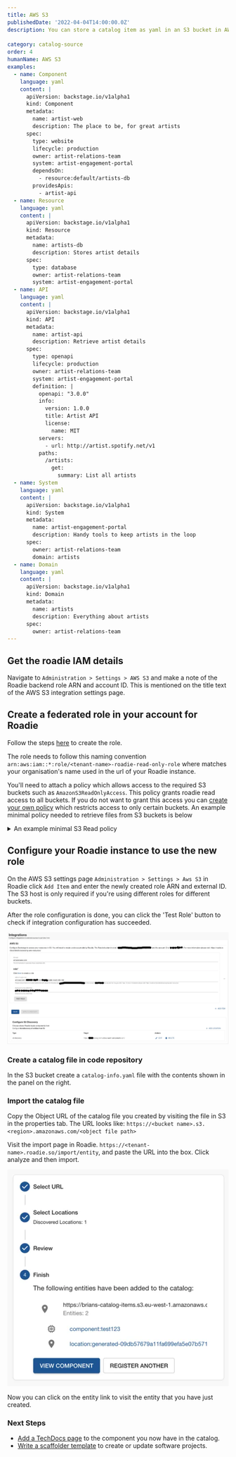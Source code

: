 ```yaml
---
title: AWS S3
publishedDate: '2022-04-04T14:00:00.0Z'
description: You can store a catalog item as yaml in an S3 bucket in AWS and import it into the Roadie catalog.

category: catalog-source
order: 4
humanName: AWS S3
examples:
  - name: Component
    language: yaml
    content: |
      apiVersion: backstage.io/v1alpha1
      kind: Component
      metadata:
        name: artist-web
        description: The place to be, for great artists
      spec:
        type: website
        lifecycle: production
        owner: artist-relations-team
        system: artist-engagement-portal
        dependsOn:
          - resource:default/artists-db
        providesApis:
          - artist-api
  - name: Resource
    language: yaml
    content: |
      apiVersion: backstage.io/v1alpha1
      kind: Resource
      metadata:
        name: artists-db
        description: Stores artist details
      spec:
        type: database
        owner: artist-relations-team
        system: artist-engagement-portal
  - name: API
    language: yaml
    content: |
      apiVersion: backstage.io/v1alpha1
      kind: API
      metadata:
        name: artist-api
        description: Retrieve artist details
      spec:
        type: openapi
        lifecycle: production
        owner: artist-relations-team
        system: artist-engagement-portal
        definition: |
          openapi: "3.0.0"
          info:
            version: 1.0.0
            title: Artist API
            license:
              name: MIT
          servers:
            - url: http://artist.spotify.net/v1
          paths:
            /artists:
              get:
                summary: List all artists
  - name: System
    language: yaml
    content: |
      apiVersion: backstage.io/v1alpha1
      kind: System
      metadata:
        name: artist-engagement-portal
        description: Handy tools to keep artists in the loop
      spec:
        owner: artist-relations-team
        domain: artists
  - name: Domain
    language: yaml
    content: |
      apiVersion: backstage.io/v1alpha1
      kind: Domain
      metadata:
        name: artists
        description: Everything about artists
      spec:
        owner: artist-relations-team
---
```


## Get the roadie IAM details

Navigate to `Administration > Settings > AWS S3` and make a note of the Roadie backend role ARN and account ID. This is mentioned on the title text of the AWS S3 integration settings page.

## Create a federated role in your account for Roadie

Follow the steps [here](/docs/details/accessing-aws-resources) to create the role.

The role needs to follow this naming convention `arn:aws:iam::*:role/<tenant-name>-roadie-read-only-role` where <tenant-name> matches your organisation's name used in the url of your Roadie instance.

You'll need to attach a policy which allows access to the required S3 buckets such as `AmazonS3ReadOnlyAccess`. This policy grants roadie read access to all buckets.
If you do not want to grant this access you can [create your own policy](https://docs.aws.amazon.com/IAM/latest/UserGuide/access_policies_create-console.html)
which restricts access to only certain buckets. An example minimal policy needed to retrieve files from S3 buckets is below

<details>

<summary>An example minimal S3 Read policy</summary>

```json
{
  "Version": "2012-10-17",
  "Statement": [
    {
      "Effect": "Allow",
      "Action": ["s3:GetObject"],
      "Resource": "arn:aws:s3:::my-bucket/*"
    },
    {
      "Effect": "Allow",
      "Action": ["s3:ListBucket"],
      "Resource": "arn:aws:s3:::my-bucket"
    }
  ]
}
```

</details>

## Configure your Roadie instance to use the new role

On the AWS S3 settings page `Administration > Settings > Aws S3` in Roadie click `Add Item` and enter the newly created
role ARN and external ID. The S3 host is only required if you're using different roles for different buckets.

After the role configuration is done, you can click the 'Test Role' button to check if integration configuration has succeeded.

![Role Details](./role-details.webp)

### Create a catalog file in code repository

In the S3 bucket create a `catalog-info.yaml` file with the contents shown in the panel on the right.

### Import the catalog file

Copy the Object URL of the catalog file you created by visiting the file in S3 in the properties tab. The URL looks like: `https://<bucket name>.s3.<region>.amazonaws.com/<object file path>`

Visit the import page in Roadie. `https://<tenant-name>.roadie.so/import/entity`, and paste the URL into the box. Click analyze and then import.

![Import](./import.webp)

Now you can click on the entity link to visit the entity that you have just created.

### Next Steps

- [Add a TechDocs page](/docs/getting-started/technical-documentation/) to the component you now have in the catalog.
- [Write a scaffolder template](/docs/scaffolder/writing-templates/) to create or update software projects.

